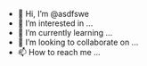 - 👋 Hi, I’m @asdfswe
- 👀 I’m interested in ...
- 🌱 I’m currently learning ...
- 💞️ I’m looking to collaborate on ...
- 📫 How to reach me ...

<!---
asdfswe/asdfswe is a ✨ special ✨ repository because its `README.md` (this file) appears on your GitHub profile.
You can click the Preview link to take a look at your changes.
--->

